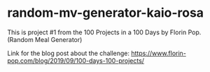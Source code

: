 # random-mv-generator-kaio-rosa

This is project #1 from the 100 Projects in a 100 Days by Florin Pop. (Random Meal Generator)


Link for the blog post about the challenge: 
https://www.florin-pop.com/blog/2019/09/100-days-100-projects/
